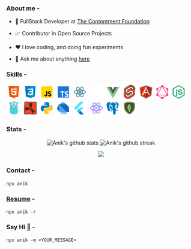 <!-- <p align="center"><a href="https://github.com/anik-ghosh-au7"><img width="50%" height="75px" src="./assets/hello-text.png" /></a></p> -->

### About me -

- 💼 FullStack Developer at [The Contentment Foundation](https://contentment.org/team/Anik)

- 📈 Contributor in Open Source Projects

- ❤️ I love coding, and doing fun experiments

- 💬 Ask me about anything [here](https://github.com/anik-ghosh-au7/anik-ghosh-au7/issues)

### Skills -

<p float="left">
    <img src="/assets/html.svg" style="height: 40px; width: 40px;" />
    <img src="/assets/css.svg" style="height: 40px; width: 40px;" />
    <img src="/assets/javascript.svg" style="height: 40px; width: 40px;" />
    <img src="/assets/typescript.svg" style="height: 40px; width: 40px;" />
    <img src="/assets/react-js.svg" style="height: 40px; width: 40px;" />
    <img src="/assets/next-js.svg" style="height: 40px; width: 40px;" />
    <img src="/assets/vue-js.svg" style="height: 40px; width: 40px;" />
    <img src="/assets/svelte.svg" style="height: 40px; width: 40px;" />
    <img src="/assets/angular.svg" style="height: 40px; width: 40px;" />
    <img src="/assets/graphql.svg" style="height: 40px; width: 40px;" />
    <img src="/assets/node-js.svg" style="height: 40px; width: 40px;" />
    <img src="/assets/go-lang.svg" style="height: 40px; width: 40px;" />
    <img src="/assets/rust.svg" style="height: 40px; width: 40px;" />
    <img src="/assets/python.svg" style="height: 40px; width: 40px;" />
    <img src="/assets/dart.svg" style="height: 40px; width: 40px;" />
    <img src="/assets/flutter.svg" style="height: 40px; width: 40px;" />
    <img src="/assets/react-native.svg" style="height: 40px; width: 40px;" />
    <img src="/assets/postgres-sql.svg" style="height: 40px; width: 40px;" />
    <img src="/assets/mongo-db.svg" style="height: 40px; width: 40px;" />
</p>

### Stats -

<p float="left" align="center">
<img align="center" src="https://github-readme-stats.vercel.app/api?username=anik-ghosh-au7&hide=stars&show_icons=true&include_all_commits=true&hide_border=true&count_private=true&show_icons=true&theme=onedark" alt="Anik's github stats" width="430" />
<img align="center" src="https://streak-stats.demolab.com/?user=anik-ghosh-au7&theme=onedark&hide_border=true" alt="Anik's github streak" width="370" />
</p>

<p align="center">
<img src="https://github-profile-trophy.vercel.app/?username=anik-ghosh-au7&theme=onedark&no-frame=true&row=1&&margin-w=30">
</p>

### Contact -

    npx anik

### [Resume](https://github.com/anik-ghosh-au7/anik-ghosh-au7/blob/main/assets/resume.pdf) -

    npx anik -r

### Say Hi 👋 -

    npx anik -m <YOUR_MESSAGE>
